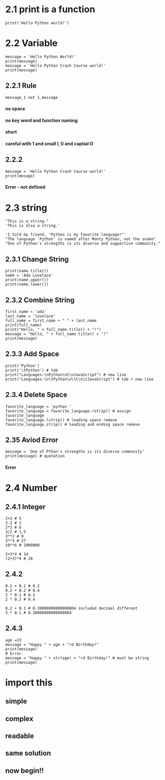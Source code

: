 # 2.1 print is a function
```print('Hello Python world!')```
# 2.2 Variable
```
message = 'Hello Python World!'
print(message)
message = 'Hello Python Crash Course world!'
print(message)
```
## 2.2.1 Rule
```
message_1 not 1_message
```
#### no space
#### no key word and function naming
#### short 
#### careful with 1 and small l, 0 and  captial O

## 2.2.2
```
message = 'Hello Python Crash Course world!'
print(mesage) 
```
#### Error - not defined

# 2.3 string
```
"This is a string."
'This is also a string.'
```

```
'I told my friend, "Python is my favorite language!"'
"The language 'Python' is named after Monty Python, not the snake"
"One of Python's strengths is its diverse and supportive community."
```

## 2.3.1 Change String
```name = 'ada lovelace'
print(name.title())
name = 'Ada Lovelace'
print(name.upper())
print(name.lower())
```

## 2.3.2 Combine String
```
first_name = 'ada'
last_name = 'lovelace'
full_name = first_name + " " + last_name
print(full_name)
print("Hello, " + full_name.title() + "!")
message = "Hello, " + full_name.title() + "!"
print(message)
```

## 2.3.3 Add Space
```
print('Python')
print('\tPython') # tab
print("Languages:\nPython\nC\nJavaScript") # new line
print("Languages:\n\tPython\n\tC\n\tJavaScript") # tab + new line
```

## 2.3.4 Delete Space
```
favorite_language = 'python '
favorite_language = favorite_language.rstrip() # assign
favorite_language
favorite_language.lstrip() # leading space remove
favorite_language.strip() # leading and ending space remove
```

## 2.35 Aviod Error
```
message = 'One of Pthon's strengths is its diverse community'
print(message) # quotation
```
#### Error

# 2.4 Number
## 2.4.1 Integer
```
2+3 # 5
3-2 # 1
2*3 # 6
3/2 # 1.5
3**2 # 9
3**3 # 27
10**6 # 1000000
```

```
2+3*4 # 14
(2+3)*4 # 20
```

## 2.4.2
```
0.1 + 0.1 # 0.2
0.2 + 0.2 # 0.4 
2 * 0.1 # 0.2 
2 * 0.2 # 0.4
```

```
0.2 + 0.1 # 0.30000000000000004 included decimal different
3 * 0.1 # 0.30000000000000004
```

## 2.4.3
```
age =23
message = "Happy " + age + "rd Birthday!"
print(message)
# Error
message = "Happy " + str(age) + "rd Birthday!" # must be string
print(message)
```

# import this
## simple
## complex
## readable
## same solution
## now begin!!
